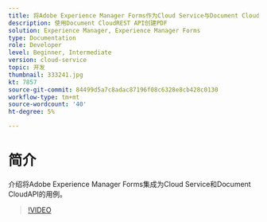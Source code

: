 ```yaml
---
title: 将Adobe Experience Manager Forms作为Cloud Service与Document Cloud集成
description: 使用Document CloudREST API创建PDF
solution: Experience Manager, Experience Manager Forms
type: Documentation
role: Developer
level: Beginner, Intermediate
version: cloud-service
topic: 开发
thumbnail: 333241.jpg
kt: 7857
source-git-commit: 84499d5a7c8adac87196f08c6328e8cb428c0130
workflow-type: tm+mt
source-wordcount: '40'
ht-degree: 5%

---
```





# 简介

介绍将Adobe Experience Manager Forms集成为Cloud Service和Document CloudAPI的用例。

>[!VIDEO](https://video.tv.adobe.com/v/333241/?quality=12&learn=on)

